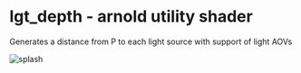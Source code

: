# lgt_depth - arnold utility shader
Generates a distance from P to each light source with support of light AOVs 

![splash](https://user-images.githubusercontent.com/5727306/234099385-12866d94-2c65-4df8-ab33-2041054fa5b0.png)
